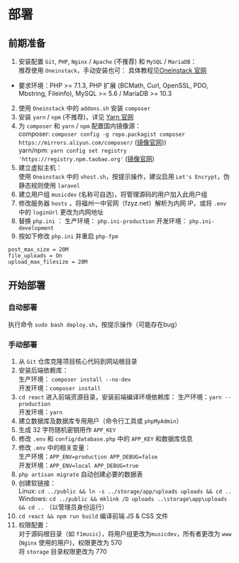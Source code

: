# 部署

## 前期准备
1. 安装配置 `Git`, `PHP`, `Nginx` / `Apache` (不推荐) 和 `MySQL` / `MariaDB`：  
 推荐使用 `Oneinstack`，手动安装也可：
 具体教程见[Oneinstack 官网](https://oneinstack.com)  
 - 要求环境：PHP >= 7.1.3, PHP 扩展 (BCMath, Curl, OpenSSL, PDO, Mbstring, Fileinfo), MySQL >= 5.6 / MariaDB >= 10.3
2. 使用 `Oneinstack` 中的 `addons.sh` 安装 `composer`
3. 安装 `yarn` / `npm` (不推荐)，详见 [Yarn 官网](https://yarnpkg.com/)
4. 为 `composer` 和 `yarn` / `npm` 配置国内镜像源：  
 composer: `composer config -g repo.packagist composer https://mirrors.aliyun.com/composer/` ([镜像官网](https://mirrors.aliyun.com/composer/)))  
 yarn/npm: `yarn config set registry 'https://registry.npm.taobao.org'` ([镜像官网](https://npm.taobao.org/))
5. 建立虚拟主机：  
 使用 `Oneinstack` 中的 `vhost.sh`，按提示操作，建议启用 `Let's Encrypt`，伪静态规则使用 `laravel`
6. 建立用户组 `musicdev` (名称可自选)，将管理源码的用户加入此用户组
7. 修改服务器 `hosts` ，将福州一中官网（fzyz.net）解析为内网 IP，或将 `.env` 中的 `loginUrl` 更改为内网地址
8. 替换 `php.ini` ：
 生产环境： `php.ini-production`
 开发环境： `php.ini-development`
9.  按如下修改 `php.ini` 并重启 `php-fpm`
 ```
 post_max_size = 20M
 file_uploads = On
 upload_max_filesize = 20M
 ```

## 开始部署
### 自动部署
执行命令 `sudo bash deploy.sh`，按提示操作（可能存在bug）

### 手动部署
1. 从 `Git` 仓库克隆项目核心代码到网站根目录
2. 安装后端依赖库：  
 生产环境： `composer install --no-dev`  
 开发环境：`composer install`
3. `cd react` 进入前端资源目录，安装前端编译环境依赖库：
 生产环境：`yarn --production`  
 开发环境：`yarn`
4. 建立数据库及数据库专用用户（命令行工具或 `phpMyAdmin`）
5. 生成 32 字符随机密钥用作 `APP_KEY`
6. 修改 `.env` 和 `config/database.php` 中的 `APP_KEY` 和数据库信息
7. 修改 `.env` 中的相关变量：  
 生产环境：`APP_ENV=production APP_DEBUG=false`  
 开发环境：`APP_ENV=local APP_DEBUG=true`
8. `php artisan migrate` 自动创建必要的数据表
9. 创建软链接：  
 Linux: `cd ../public && ln -s ../storage/app/uploads uploads && cd ..`  
 Windows: `cd ../public && mklink /D uploads ..\storage\app\uploads && cd ..` （以管理员身份运行）
10. `cd react && npm run build` 编译前端 JS & CSS 文件
11. 权限配置：  
 对于源码根目录（如 `f1music`），将用户组更改为`musicdev`，所有者更改为 `www` (`Nginx` 使用的用户)，权限更改为 570  
 将 `storage` 目录权限更改为 770